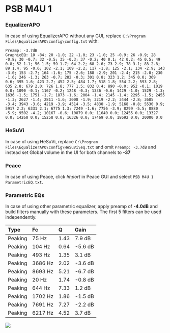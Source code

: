 # PSB M4U 1

### EqualizerAPO
In case of using EqualizerAPO without any GUI, replace `C:\Program Files\EqualizerAPO\config\config.txt`
with:
```
Preamp: -3.7dB
GraphicEQ: 10 -84; 20 -1.0; 22 -1.0; 23 -1.0; 25 -0.9; 26 -0.9; 28 -0.8; 30 -0.7; 32 -0.5; 35 -0.3; 37 -0.2; 40 0.1; 42 0.2; 45 0.5; 49 0.8; 52 1.1; 56 1.5; 59 1.7; 64 2.2; 68 2.6; 73 2.9; 78 3.1; 83 2.8; 89 1.4; 95 -0.6; 102 -2.1; 109 -2.2; 117 -1.8; 125 -2.1; 134 -2.9; 143 -3.0; 153 -2.7; 164 -1.6; 175 -2.6; 188 -2.9; 201 -2.4; 215 -2.0; 230 -1.6; 246 -1.3; 263 -0.7; 282 -0.3; 301 0.8; 323 1.2; 345 0.0; 369 0.6; 395 1.6; 423 2.7; 452 2.5; 484 1.7; 518 1.8; 554 2.2; 593 2.8; 635 2.8; 679 2.0; 726 1.8; 777 1.5; 832 0.4; 890 -0.0; 952 -0.1; 1019 0.0; 1090 -0.1; 1167 -0.2; 1248 -0.3; 1336 -0.6; 1429 -1.0; 1529 -1.3; 1636 -1.5; 1751 -1.7; 1873 -1.6; 2004 -1.4; 2145 -1.4; 2295 -1.5; 2455 -1.3; 2627 -1.4; 2811 -1.6; 3008 -1.9; 3219 -2.2; 3444 -2.8; 3685 -3.4; 3943 -3.6; 4219 -3.9; 4514 -3.5; 4830 -1.9; 5168 -0.8; 5530 0.9; 5917 2.2; 6331 2.1; 6775 1.3; 7249 -1.6; 7756 -3.9; 8299 -5.5; 8880 -5.9; 9502 -4.2; 10167 -0.6; 10879 0.0; 11640 0.0; 12455 0.0; 13327 0.0; 14260 0.0; 15258 0.0; 16326 0.0; 17469 0.0; 18692 0.0; 20000 0.0
```

### HeSuVi
In case of using HeSuVi, replace `C:\Program Files\EqualizerAPO\config\HeSuVi\eq.txt` and omit `Preamp:
-3.7dB` and instead set Global volume in the UI for both channels to **-37**

### Peace
In case of using Peace, click *Import* in Peace GUI and select `PSB M4U 1 ParametricEQ.txt`.

### Parametric EQs
In case of using other parametric equalizer, apply preamp of **-4.0dB** and build filters manually with
these parameters. The first 5 filters can be used independently.

| Type    | Fc      |    Q | Gain    |
|:--------|:--------|:-----|:--------|
| Peaking | 75 Hz   | 1.43 | 7.9 dB  |
| Peaking | 104 Hz  | 0.64 | -5.6 dB |
| Peaking | 493 Hz  | 1.35 | 3.1 dB  |
| Peaking | 3686 Hz | 2.02 | -3.6 dB |
| Peaking | 8693 Hz | 5.21 | -6.7 dB |
| Peaking | 20 Hz   | 1.74 | -0.8 dB |
| Peaking | 644 Hz  | 7.33 | 1.2 dB  |
| Peaking | 1702 Hz | 1.86 | -1.5 dB |
| Peaking | 7691 Hz | 7.27 | -2.2 dB |
| Peaking | 6217 Hz | 4.52 | 3.7 dB  |

![](https://raw.githubusercontent.com/jaakkopasanen/AutoEq/master/results/innerfidelity/sbaf-serious/PSB%20M4U%201/PSB%20M4U%201.png)